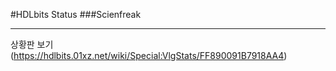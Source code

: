 #HDLbits Status
###Scienfreak
***
상황판 보기(https://hdlbits.01xz.net/wiki/Special:VlgStats/FF890091B7918AA4)
